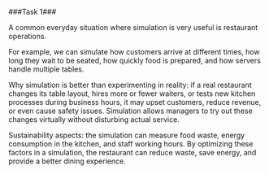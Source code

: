 ###Task 1### 

A common everyday situation where simulation is very useful is restaurant operations.

For example, we can simulate how customers arrive at different times, how long they wait to be seated, how quickly food is prepared, and how servers handle multiple tables.

Why simulation is better than experimenting in reality: if a real restaurant changes its table layout, hires more or fewer waiters, or tests new kitchen processes during business hours, it may upset customers, reduce revenue, or even cause safety issues. Simulation allows managers to try out these changes virtually without disturbing actual service.

Sustainability aspects: the simulation can measure food waste, energy consumption in the kitchen, and staff working hours. By optimizing these factors in a simulation, the restaurant can reduce waste, save energy, and provide a better dining experience.